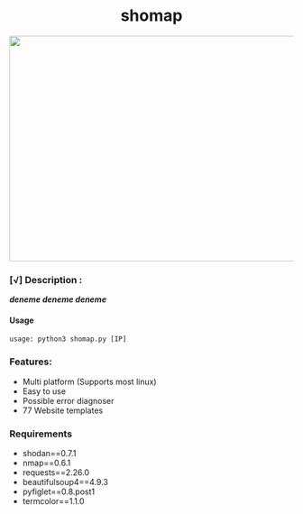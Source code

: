 <h1 align="center">shomap</h1>

<p align="center">
  <img width="570" height="400" src="https://i.hizliresim.com/o73aqmy.jpg">
</p>


### [√] Description :

***deneme deneme deneme***

#### Usage

```
usage: python3 shomap.py [IP]
```
### Features:

 - Multi platform (Supports most linux)
 - Easy to use
 - Possible error diagnoser
 - 77 Website templates
 
 ### Requirements
<ul>
  <li>shodan==0.7.1 </li>
  <li>nmap==0.6.1 </li>
  <li>requests==2.26.0 </li>
  <li>beautifulsoup4==4.9.3 </li>
  <li>pyfiglet==0.8.post1 </li>
  <li>termcolor==1.1.0 </li>
</ul>

